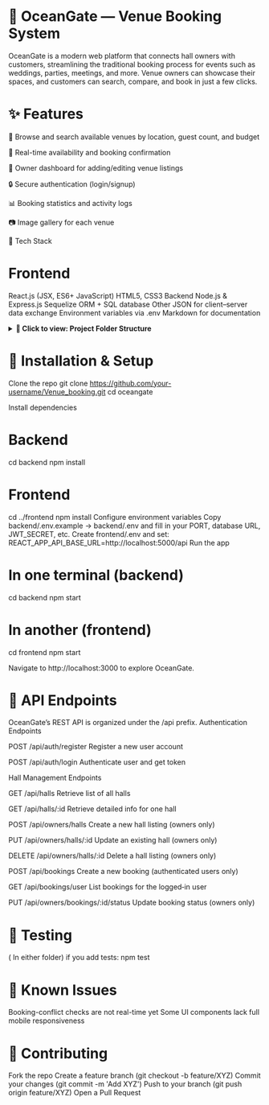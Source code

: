# 🌊 OceanGate — Venue Booking System

OceanGate is a modern web platform that connects hall owners with customers, streamlining the traditional booking process for events such as weddings, parties, meetings, and more. Venue owners can showcase their spaces, and customers can search, compare, and book in just a few clicks.

# ✨ Features

🎯 Browse and search available venues by location, guest count, and budget

📅 Real-time availability and booking confirmation

🧾 Owner dashboard for adding/editing venue listings

🔒 Secure authentication (login/signup)

📊 Booking statistics and activity logs

📷 Image gallery for each venue

🚀 Tech Stack

# Frontend
React.js (JSX, ES6+ JavaScript)
HTML5, CSS3
Backend
Node.js & Express.js
Sequelize ORM + SQL database
Other
JSON for client–server data exchange
Environment variables via .env
Markdown for documentation

<details> <summary><strong>📁 Click to view: Project Folder Structure</strong></summary>
🗂️ Venue_booking/
📦 backend/ – Express.js API
config/ – DB & environment variable configuration

controllers/ – Route handler functions

database/ – Sequelize DB connection setup

middleware/ – Authentication, logging, error handling

migrations/ – Sequelize migration files

model/ – Sequelize data models

public/ – Static files served by backend

routes/ – API route definitions

seeders/ – Sample/test seed data

utils/ – Helper utilities

.env – Environment variables (not committed)

.env.example – Sample env variables

.sequelizerc – Sequelize CLI configuration

package.json – Backend dependencies and scripts

package-lock.json – Exact package versions

railway.toml – Railway deployment config

README.md – Project documentation (this file)

server.js – App entry point

💻 frontend/ – React Client
node_modules/ – Frontend dependencies

public/ – Static files (favicon, index.html)

src/ – React source code

assets/ – Images, icons, fonts

component/ – Single-purpose UI elements

components/ – Reusable components

config/ – Constants, API base URLs

context/ – React context providers

hooks/ – Custom React hooks

page/ – Page-level components

services/ – API calls and logic

App_backup.js – Backup of main App

App_debug.js – Debug version of App

</details>

# 🔧 Installation & Setup

Clone the repo
git clone https://github.com/your-username/Venue_booking.git
cd oceangate

Install dependencies

# Backend
cd backend
npm install

# Frontend
cd ../frontend
npm install
Configure environment variables
Copy backend/.env.example → backend/.env and fill in your PORT, database URL, JWT_SECRET, etc.
Create frontend/.env and set:
REACT_APP_API_BASE_URL=http://localhost:5000/api
Run the app

# In one terminal (backend)
cd backend
npm start

# In another (frontend)
cd frontend
npm start

Navigate to http://localhost:3000 to explore OceanGate.

# 📡 API Endpoints

OceanGate’s REST API is organized under the /api prefix.
Authentication Endpoints

POST
/api/auth/register
Register a new user account

POST
/api/auth/login
Authenticate user and get token


Hall Management Endpoints

GET
/api/halls
Retrieve list of all halls

GET
/api/halls/:id
Retrieve detailed info for one hall

POST
/api/owners/halls
Create a new hall listing (owners only)

PUT
/api/owners/halls/:id
Update an existing hall (owners only)

DELETE
/api/owners/halls/:id
Delete a hall listing (owners only)


POST
/api/bookings
Create a new booking (authenticated users only)

GET
/api/bookings/user
List bookings for the logged‑in user

PUT
/api/owners/bookings/:id/status
Update booking status (owners only)

# 🧪 Testing

( In either folder) if you add tests:
npm test

# 🚧 Known Issues

Booking-conflict checks are not real-time yet
Some UI components lack full mobile responsiveness

# 🤝 Contributing

Fork the repo
Create a feature branch (git checkout -b feature/XYZ)
Commit your changes (git commit -m 'Add XYZ')
Push to your branch (git push origin feature/XYZ)
Open a Pull Request
